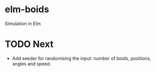 # elm-boids
Simulation in Elm

# TODO Next
- Add seeder for randomising the input: number of boids, positions, angles and speed.
